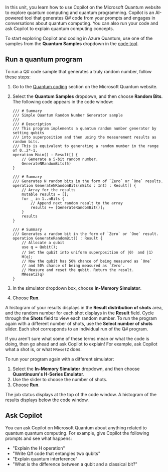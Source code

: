 In this unit, you learn how to use Copilot on the Microsoft Quantum website to explore quantum computing and quantum programming. Copilot is an AI-powered tool that generates Q# code from your prompts and engages in conversations about quantum computing. You can also run your code and ask Copilot to explain quantum computing concepts.

To start exploring Copilot and coding in Azure Quantum, use one of the samples from the **Quantum Samples** dropdown in the [code tool](https://quantum.microsoft.com/en-us/tools/quantum-coding).

## Run a quantum program

To run a Q# code sample that generates a truly random number, follow these steps:

1. Go to the [Quantum coding](https://quantum.microsoft.com/tools/quantum-coding) section on the Microsoft Quantum website.
1. Select the **Quantum Samples** dropdown, and then choose **Random Bits**. The following code appears in the code window:

    ```qsharp
    /// # Summary
    /// Simple Quantum Random Number Generator sample
    ///
    /// # Description
    /// This program implements a quantum random number generator by setting qubits
    /// into superposition and then using the measurement results as random bits.
    /// This is equivalent to generating a random number in the range of 0..2ᴺ-1.
    operation Main() : Result[] {
        // Generate a 5-bit random number.
        GenerateNRandomBits(5)
    }
    
    /// # Summary
    /// Generates N random bits in the form of `Zero` or `One` results.
    operation GenerateNRandomBits(nBits : Int) : Result[] {
        // Array for the results
        mutable results = [];
        for _ in 1..nBits {
            // Append next random result to the array
            results += [GenerateRandomBit()];
        }
        results
    }
    
    /// # Summary
    /// Generates a random bit in the form of `Zero` or `One` result.
    operation GenerateRandomBit() : Result {
        // Allocate a qubit
        use q = Qubit();
        // Set the qubit into uniform superposition of |0〉 and |1〉
        H(q);
        // Now the qubit has 50% chance of being measured as `One`
        // and 50% chance of being measured as `Zero`.
        // Measure and reset the qubit. Return the result.
        MResetZ(q)
    }
    ```

1. In the simulator dropdown box, choose **In-Memory Simulator**.
1. Choose **Run**.

A histogram of your results displays in the **Result distribution of shots** area, and the random number for each shot displays in the **Result** field. Cycle through the **Shots** field to view each random number. To run the program again with a different number of shots, use the **Select number of shots** slider. Each shot corresponds to an individual run of the Q# program.

If you aren't sure what some of these terms mean or what the code is doing, then go ahead and ask Copilot to explain! For example, ask Copilot what a shot is, or what `MResetZ` does.

To run your program again with a different simulator:

1. Select the **In-Memory Simulator** dropdown, and then choose **Quantinuum's H-Series Emulator**.
1. Use the slider to choose the number of shots.
1. Choose **Run**.

The job status displays at the top of the code window. A histogram of the results displays below the code window.

## Ask Copilot

You can ask Copilot on Microsoft Quantum about anything related to quantum quantum computing. For example, give Copilot the following prompts and see what happens:

- "Explain the H operation"
- "Write Q# code that entangles two qubits"
- "Explain quantum interference"
- "What is the difference between a qubit and a classical bit?"
